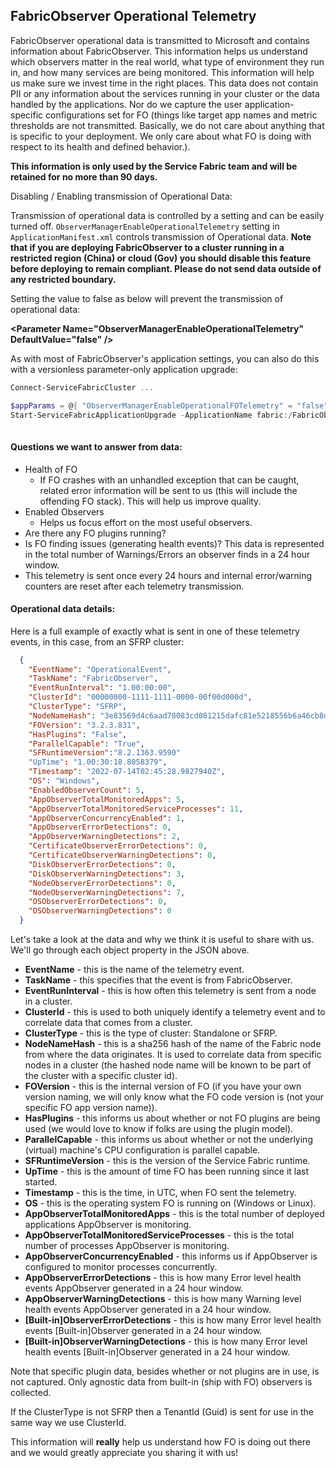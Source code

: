 ## FabricObserver Operational Telemetry

FabricObserver operational data is transmitted to Microsoft and contains information about FabricObserver.  This information helps us understand which observers matter in the real world, what type of environment they run in, and how many services are being monitored. This information will help us make sure we invest time in the right places. This data does not contain PII or any information about the services running in your cluster or the data handled by the applications. Nor do we capture the user application-specific configurations set for FO (things like target app names and metric thresholds are not transmitted. Basically, we do not care about anything that is specific to your deployment. We only care about what FO is doing with respect to its health and defined behavior.). 

**This information is only used by the Service Fabric team and will be retained for no more than 90 days.** 

Disabling / Enabling transmission of Operational Data: 

Transmission of operational data is controlled by a setting and can be easily turned off. ```ObserverManagerEnableOperationalTelemetry``` setting in ```ApplicationManifest.xml``` controls transmission of Operational data. **Note that if you are deploying FabricObserver to a cluster running in a restricted region (China) or cloud (Gov) you should disable this feature before deploying to remain compliant. Please do not send data outside of any restricted boundary.**  

Setting the value to false as below will prevent the transmission of operational data: 

**\<Parameter Name="ObserverManagerEnableOperationalTelemetry" DefaultValue="false" />** 

As with most of FabricObserver's application settings, you can also do this with a versionless parameter-only application upgrade: 

```Powershell
Connect-ServiceFabricCluster ...

$appParams = @{ "ObserverManagerEnableOperationalFOTelemetry" = "false"; }
Start-ServiceFabricApplicationUpgrade -ApplicationName fabric:/FabricObserver -ApplicationParameter $appParams -ApplicationTypeVersion 3.2.1 -UnMonitoredAuto
 
```

#### Questions we want to answer from data: 

-	Health of FO 
       -	If FO crashes with an unhandled exception that can be caught, related error information will be sent to us (this will include the offending FO stack). This will help us improve quality. 
-	Enabled Observers 
    -	Helps us focus effort on the most useful observers.
-	Are there any FO plugins running?
-	Is FO finding issues (generating health events)? This data is represented in the total number of Warnings/Errors an observer finds in a 24 hour window.
-	This telemetry is sent once every 24 hours and internal error/warning counters are reset after each telemetry transmission.

#### Operational data details: 

Here is a full example of exactly what is sent in one of these telemetry events, in this case, from an SFRP cluster: 

```JSON
  {
    "EventName": "OperationalEvent",
    "TaskName": "FabricObserver",
    "EventRunInterval": "1.00:00:00",
    "ClusterId": "00000000-1111-1111-0000-00f00d000d",
    "ClusterType": "SFRP",
    "NodeNameHash": "3e83569d4c6aad78083cd081215dafc81e5218556b6a46cb8dd2b183ed0095ad",
    "FOVersion": "3.2.3.831",
    "HasPlugins": "False",
    "ParallelCapable": "True",
    "SFRuntimeVersion":"8.2.1363.9590"
    "UpTime": "1.00:30:18.8058379",
    "Timestamp": "2022-07-14T02:45:28.9827940Z",
    "OS": "Windows",
    "EnabledObserverCount": 5,
    "AppObserverTotalMonitoredApps": 5,
    "AppObserverTotalMonitoredServiceProcesses": 11,
    "AppObserverConcurrencyEnabled": 1,
    "AppObserverErrorDetections": 0,
    "AppObserverWarningDetections": 2,
    "CertificateObserverErrorDetections": 0,
    "CertificateObserverWarningDetections": 0,
    "DiskObserverErrorDetections": 0,
    "DiskObserverWarningDetections": 3,
    "NodeObserverErrorDetections": 0,
    "NodeObserverWarningDetections": 7,
    "OSObserverErrorDetections": 0,
    "OSObserverWarningDetections": 0
  }
```

Let's take a look at the data and why we think it is useful to share with us. We'll go through each object property in the JSON above.
-	**EventName** - this is the name of the telemetry event.
-	**TaskName** - this specifies that the event is from FabricObserver.
-	**EventRunInterval** - this is how often this telemetry is sent from a node in a cluster.
-	**ClusterId** - this is used to both uniquely identify a telemetry event and to correlate data that comes from a cluster.
-	**ClusterType** - this is the type of cluster: Standalone or SFRP.
-	**NodeNameHash** - this is a sha256 hash of the name of the Fabric node from where the data originates. It is used to correlate data from specific nodes in a cluster (the hashed node name will be known to be part of the cluster with a specific cluster id).
-	**FOVersion** - this is the internal version of FO (if you have your own version naming, we will only know what the FO code version is (not your specific FO app version name)).
-	**HasPlugins** - this informs us about whether or not FO plugins are being used (we would love to know if folks are using the plugin model).
-   **ParallelCapable** - this informs us about whether or not the underlying (virtual) machine's CPU configuration is parallel capable.
-   **SFRuntimeVersion** - this is the version of the Service Fabric runtime.
-	**UpTime** - this is the amount of time FO has been running since it last started.
-	**Timestamp** - this is the time, in UTC, when FO sent the telemetry.
-	**OS** - this is the operating system FO is running on (Windows or Linux).
-	**AppObserverTotalMonitoredApps** - this is the total number of deployed applications AppObserver is monitoring.
-	**AppObserverTotalMonitoredServiceProcesses** - this is the total number of processes AppObserver is monitoring.
-   **AppObserverConcurrencyEnabled** - this informs us if AppObserver is configured to monitor processes concurrently.
-	**AppObserverErrorDetections** - this is how many Error level health events AppObserver generated in a 24 hour window.
-	**AppObserverWarningDetections** - this is how many Warning level health events AppObserver generated in a 24 hour window.
-	**[Built-in]ObserverErrorDetections** - this is how many Error level health events [Built-in]Observer generated in a 24 hour window.
-	**[Built-in]ObserverWarningDetections** - this is how many Error level health events [Built-in]Observer generated in a 24 hour window. 


Note that specific plugin data, besides whether or not plugins are in use, is not captured. Only agnostic data from built-in (ship with FO) observers is collected. 

If the ClusterType is not SFRP then a TenantId (Guid) is sent for use in the same way we use ClusterId. 

This information will **really** help us understand how FO is doing out there and we would greatly appreciate you sharing it with us!

